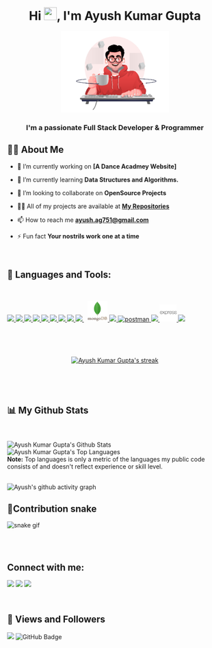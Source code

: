 <h1 align="center">Hi <img src="https://raw.githubusercontent.com/MartinHeinz/MartinHeinz/master/wave.gif" width="30px" height="30px">, I'm Ayush Kumar Gupta</h1>
<div align="center">
<a href="#"><img width="50%" height="auto" src=".\gitrmv.png" height="175px"/></a>
</div>
<h3 align="center">I'm a passionate Full Stack Developer & Programmer</h3>


## 🙋‍♂️ About Me

- 🔭 I’m currently working on **[A Dance Acadmey Website]**

- 🌱 I’m currently learning **Data Structures and Algorithms.**

- 👯 I’m looking to collaborate on **OpenSource Projects**

- 👨‍💻 All of my projects are available at **[My Repositories](https://github.com/Ayush-923?tab=repositories)**

- 📫 How to reach me **ayush.ag751@gmail.com**

- ⚡ Fun fact **Your nostrils work one at a time**
<br><br><br>
## 🚀 Languages and Tools:
<br>
<p align="left"> 
    <a href="https://www.cplusplus.com/" target="_blank"> <img src="https://img.icons8.com/color/48/000000/c-plus-plus-logo.png"/> </a>
    <a href="https://www.java.com" target="_blank"> <img src="https://img.icons8.com/color/48/000000/java-coffee-cup-logo.png"/> </a>
    <a href="https://www.python.org" target="_blank"> <img src="https://img.icons8.com/color/48/000000/python.png"/> </a> 
    <a href="https://reactjs.org/" target="_blank"> <img src="https://img.icons8.com/color/48/000000/react-native.png"/> </a>
    <a href="https://developer.mozilla.org/en-US/docs/Web/JavaScript" target="_blank"> <img src="https://img.icons8.com/color/48/000000/javascript.png"/> </a> 
    <a href="https://www.w3.org/html/" target="_blank"> <img src="https://img.icons8.com/color/48/000000/html-5.png"/> </a> 
    <a href="https://www.w3schools.com/css/" target="_blank"> <img src="https://img.icons8.com/color/48/000000/css3.png"/> </a> 
    <a href="https://getbootstrap.com" target="_blank"> <img src="https://img.icons8.com/color/48/000000/bootstrap.png"/> </a> 
    <a style="padding-right:8px;" href="https://nodejs.org" target="_blank"> <img src="https://img.icons8.com/color/48/000000/nodejs.png"/> </a> 
    <a href="https://www.mongodb.com/" target="_blank"> <img src="https://raw.githubusercontent.com/devicons/devicon/master/icons/mongodb/mongodb-original-wordmark.svg" alt="mongodb" width="48" height="48"/> </a> 
    <a href="https://firebase.google.com/" target="_blank"> <img src="https://img.icons8.com/color/48/000000/firebase.png"/> </a> 
    <a href="https://postman.com" target="_blank"> <img src="https://www.vectorlogo.zone/logos/getpostman/getpostman-icon.svg" alt="postman" width="45" height="45"/> </a>   
    <a href="https://git-scm.com/" target="_blank"> <img src="https://img.icons8.com/color/48/000000/git.png"/> </a>
    <a href="https://expressjs.com" target="_blank"> <img color="white" src="https://raw.githubusercontent.com/devicons/devicon/master/icons/express/express-original-wordmark.svg" alt="express" width="40" height="40"/> </a>
    <a style="padding-right:8px;" href="https://code.visualstudio.com/" target="_blank"> <img src="https://img.icons8.com/color/48/000000/visual-studio-code-2019.png"/> </a>
</p>
<br><br>
<!-- [![React Badge](https://img.shields.io/badge/-React-61DBFB?style=for-the-badge&labelColor=black&logo=react&logoColor=61DBFB)](#)  [![Javascript Badge](https://img.shields.io/badge/-Javascript-F0DB4F?style=for-the-badge&labelColor=black&logo=javascript&logoColor=F0DB4F)](#) [![Typescript Badge](https://img.shields.io/badge/-Typescript-007acc?style=for-the-badge&labelColor=black&logo=typescript&logoColor=007acc)](#) [![Nodejs Badge](https://img.shields.io/badge/-Nodejs-3C873A?style=for-the-badge&labelColor=black&logo=node.js&logoColor=3C873A)](#) [![GraphQL Badge](https://img.shields.io/badge/-GraphQl-e535ab?style=for-the-badge&labelColor=black&logo=node.js&logoColor=e535ab)](#) -->
<br/>

<p align="center">
    <a href="https://github.com/Ayush-923/">
        <img title="🔥 Get streak stats for your profile at git.io/streak-stats" alt="Ayush Kumar Gupta's streak" src="https://github-readme-streak-stats.herokuapp.com/?user=Ayush-923&theme=tokyonight&hide_border=true&stroke=0000&background=060A0C0"/>
    </a>
</p>
<br><br><br>

## 📊 My Github Stats
<br>
  <br/>
    <!-- <a href="https://github.com/Ayush-923"> -->
    <a>
    <img alt="Ayush Kumar Gupta's Github Stats" src="https://github-readme-stats.vercel.app/api?username=Ayush-923&show_icons=true&count_private=true&theme=tokyonight&hide_border=true&bg_color=0D1117" /></a>
  <!-- <a href="https://github.com/Ayush-923"> -->
  <a>
  <img alt="Ayush Kumar Gupta's Top Languages" src="https://github-readme-stats.vercel.app/api/top-langs/?username=Ayush-923&langs_count=8&count_private=true&layout=compact&theme=tokyonight&hide_border=true&bg_color=0D1117" /></a>
  <br/>
  <b>Note:</b> Top languages is only a metric of the languages my public code consists of and doesn't reflect experience or skill level.


<br/>
<br/>

<!-- <a href="https://github.com/Ayush-923"> -->
![Ayush's github activity graph](https://github-readme-activity-graph.cyclic.app/graph?username=Ayush-923&bg_color=7d2296&color=e8e8e8&line=ffffff&point=3ee09a&area=true&hide_border=true)

## 🐍Contribution snake
![snake gif](https://github.com/Ayush-923/Ayush-923/blob/output/github-contribution-grid-snake.svg)

<br/>
<br/>

<!-- ## Trophy:
<p align="left">

<a>
<img alt="Ayush Kumar Gupta's Activity Graph" src="https://github-profile-trophy.vercel.app/?username=Ayush-923" />
</a> -->


## Connect with me:
<p align="left">

<a href = "https://www.linkedin.com/in/ayush-kumar-gupta-0bb57b203/"><img src="https://img.icons8.com/fluent/48/000000/linkedin.png"/></a>
<a href = "https://instagram.com/ayush.__7/"><img src="https://img.icons8.com/fluent/48/000000/instagram-new.png"/></a>
<a href = "https://twitter.com/Ayush161"><img src="https://img.icons8.com/fluent/48/000000/twitter.png"/></a>

</p>
<br>

## 🤗 Views and Followers
<a>
    <img src="https://komarev.com/ghpvc/?username=Ayush-923">
</a>
<!-- <a href="https://github.com/Ayush-923"> -->
<a>
<img src="https://img.shields.io/github/followers/Ayush-923?label=Followers&style=social" alt="GitHub Badge"></a>
